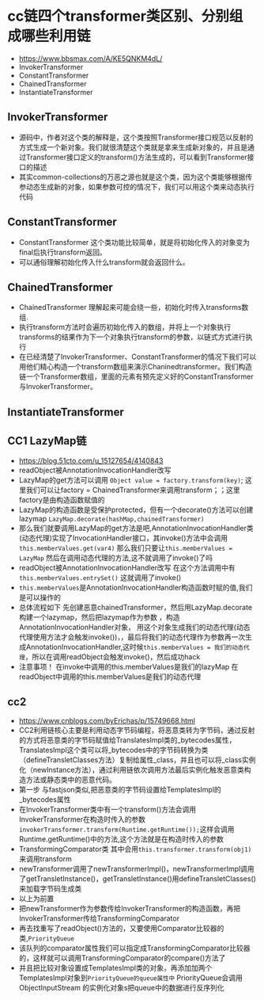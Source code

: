 # cc链四个transformer类区别、分别组成哪些利用链
- https://www.bbsmax.com/A/KE5QNKM4dL/
- InvokerTransformer
- ConstantTransformer
- ChainedTransformer
- InstantiateTransformer
## InvokerTransformer
- 源码中，作者对这个类的解释是，这个类按照Transformer接口规范以反射的方式生成一个新对象。我们就很清楚这个类就是拿来生成新对象的，并且是通过Transformer接口定义的transform()方法生成的，可以看到Transformer接口的描述
- 其实common-collections的万恶之源也就是这个类，因为这个类能够根据传参动态生成新的对象，如果参数可控的情况下，我们可以用这个类来动态执行代码
## ConstantTransformer
- ConstantTransformer 这个类功能比较简单，就是将初始化传入的对象变为final后执行transform返回。
- 可以通俗理解初始化传入什么transform就会返回什么。
## ChainedTransformer
- ChainedTransformer 理解起来可能会绕一些，初始化时传入transforms数组.
- 执行transform方法时会遍历初始化传入的数组，并将上一个对象执行transforms的结果作为下一个对象执行transform的参数，以链式方式进行执行
- 在已经清楚了InvokerTransformer、ConstantTransformer的情况下我们可以用他们精心构造一个transform数组来演示Chaninedtransformer。我们构造链一个Transformer数组，里面的元素有预先定义好的ConstantTransformer与InvokerTransformer。
## InstantiateTransformer

## CC1  LazyMap链
- https://blog.51cto.com/u_15127654/4140843
- readObject被AnnotationInvocationHandler改写
- LazyMap的get方法可以调用  `Object value = factory.transform(key)`;  这里我们可以让factory = ChainedTransformer来调用transform；；这里factory是由构造函数赋值的
- LazyMap的构造函数是受保护protected，但有一个decorate()方法可以创建lazymap `LazyMap.decorate(hashMap,chainedTransformer)`
- 那么我们就要调用LazyMap的get方法是吧,AnnotationInvocationHandler类(动态代理)实现了InvocationHandler接口，其invoke()方法中会调用`this.memberValues.get(var4)` 那么我们只要让`this.memberValues = LazyMap`  然后在调用动态代理的方法,这不就调用了invoke()了吗
- readObject被AnnotationInvocationHandler改写 在这个方法调用中有`this.memberValues.entrySet()` 这就调用了invoke()
- `this.memberValues`是AnnotationInvocationHandler构造函数时赋的值,我们是可以操作的
- 总体流程如下 先创建恶意chainedTransformer，然后用LazyMap.decorate构建一个lazymap，然后把lazymap作为参数 ，构造AnnotationInvocationHandler对象， 用这个对象生成我们的动态代理(动态代理使用方法才会触发invoke())，，最后将我们的动态代理作为参数再一次生成AnnotationInvocationHandler,这时候`this.memberValues = 我们的动态代理`，所以在调用readObject会触发invoke()，然后成功hack
- 注意事项！ 在invoke中调用的this.memberValues是我们的lazyMap  在readObject中调用的this.memberValues是我们的动态代理

## cc2
- https://www.cnblogs.com/byErichas/p/15749668.html
- CC2利用链核心主要是利用动态字节码编程，将恶意类转为字节码，通过反射的方式将恶意类的字节码赋值给TranslatesImpl类的_bytecodes属性， TranslatesImpl这个类可以将_bytecodes中的字节码转换为类（defineTransletClasses方法）复制给属性_class，并且也可以将_class实例化（newInstance方法），通过利用链依次调用方法最后实例化触发恶意类构造方法或静态类中的恶意代码。
- 第一步 与fastjson类似,把恶意类的字节码设置给TemplatesImpl的_bytecodes属性
- 在InvokerTransformer类中有一个transform()方法会调用InvokerTransformer在构造时传入的参数`invokerTransformer.transform(Runtime.getRuntime());`这样会调用Runtime.getRuntime()中的方法,这个方法就是在构造时传入的参数
- TransformingComparator类 其中会用`this.transformer.transform(obj1)`来调用transform
- newTransformer调用了newTransformerImpl()，newTransformerImpl调用了getTransletInstance()，getTransletInstance()用defineTransletClasses()来加载字节码生成类
- 以上为前置
- 把newTransformer作为参数传给InvokerTransformer的构造函数，再把InvokerTransformer传给TransformingComparator
- 再去找重写了readObject()方法的，又要使用Comparator比较器的类,`PriorityQueue`
- 该队列的comparator属性我们可以指定成TransformingComparator比较器的，这样就可以调用TransformingComparator的compare()方法了
- 并且把比较对象设置成TemplatesImpl类的对象，再添加加两个TemplatesImpl对象到`PriorityQueue的queue属性中`  PriorityQueue会调用ObjectInputStream 的实例化对象s把queue中的数据进行反序列化

